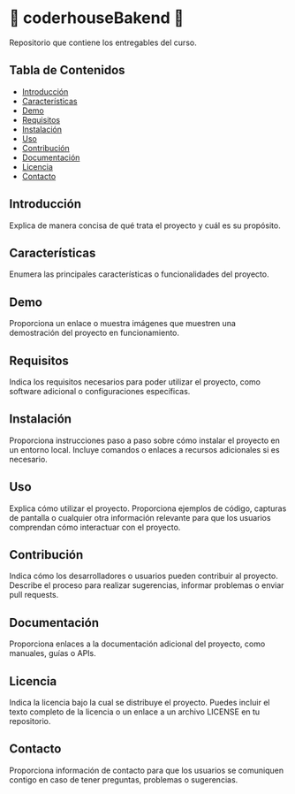 # 🚀 coderhouseBakend 🚀
Repositorio que contiene los entregables del curso.

## Tabla de Contenidos

- [Introducción](#introducción)
- [Características](#características)
- [Demo](#demo)
- [Requisitos](#requisitos)
- [Instalación](#instalación)
- [Uso](#uso)
- [Contribución](#contribución)
- [Documentación](#documentación)
- [Licencia](#licencia)
- [Contacto](#contacto)

## Introducción

Explica de manera concisa de qué trata el proyecto y cuál es su propósito.

## Características

Enumera las principales características o funcionalidades del proyecto.

## Demo

Proporciona un enlace o muestra imágenes que muestren una demostración del proyecto en funcionamiento.

## Requisitos

Indica los requisitos necesarios para poder utilizar el proyecto, como software adicional o configuraciones específicas.

## Instalación

Proporciona instrucciones paso a paso sobre cómo instalar el proyecto en un entorno local. Incluye comandos o enlaces a recursos adicionales si es necesario.

## Uso

Explica cómo utilizar el proyecto. Proporciona ejemplos de código, capturas de pantalla o cualquier otra información relevante para que los usuarios comprendan cómo interactuar con el proyecto.

## Contribución

Indica cómo los desarrolladores o usuarios pueden contribuir al proyecto. Describe el proceso para realizar sugerencias, informar problemas o enviar pull requests.

## Documentación

Proporciona enlaces a la documentación adicional del proyecto, como manuales, guías o APIs.

## Licencia

Indica la licencia bajo la cual se distribuye el proyecto. Puedes incluir el texto completo de la licencia o un enlace a un archivo LICENSE en tu repositorio.

## Contacto

Proporciona información de contacto para que los usuarios se comuniquen contigo en caso de tener preguntas, problemas o sugerencias.


